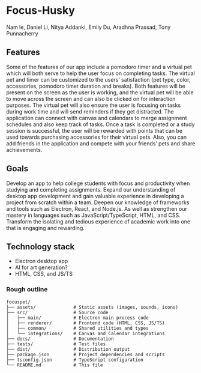 # Focus-Husky
Nam le, Daniel Li, Nitya Addanki, Emily Du, Aradhna Prassad, Tony Punnacherry

## Features
Some of the features of our app include a pomodoro timer and a virtual pet which will both serve to help the user focus on completing tasks. The virtual pet and timer can be customized to the users’ satisfaction (pet type, color, accessories, pomodoro timer duration and breaks). Both features will be present on the screen as the user is working, and the virtual pet will be able to move across the screen and can also be clicked on for interaction purposes. The virtual pet will also ensure the user is focusing on tasks during work time and will send reminders if they get distracted. The application can connect with canvas and calendars to merge assignment schedules and also keep track of tasks. Once a task is completed or a study session is successful, the user will be rewarded with points that can be used towards purchasing accessories for their virtual pets. Also, you can add friends in the application and compete with your friends’ pets and share achievements. 


## Goals
Develop an app to help college students with focus and productivity when studying and completing assignments. Expand our understanding of desktop app development and gain valuable experience in developing a project from scratch within a team. Deepen our knowledge of frameworks and tools such as Electron, React, and Node.js. As well as strengthen our mastery in languages such as JavaScript/TypeScript, HTML, and CSS. Transform the isolating and tedious experience of academic work into one that is engaging and rewarding.


## Technology stack
 - Electron desktop app
 - AI for art generation?
 - HTML, CSS, and JS/TS

### Rough outline

```text
focuspet/
├── assets/              # Static assets (images, sounds, icons)
├── src/                 # Source code
│   ├── main/            # Electron main process code
│   ├── renderer/        # Frontend code (HTML, CSS, JS/TS)
│   ├── common/          # Shared utilities and types
│   └── integrations/    # Canvas and Calendar integrations
├── docs/                # Documentation
├── tests/               # Test files
├── dist/                # Distribution output
├── package.json         # Project dependencies and scripts
├── tsconfig.json        # TypeScript configuration
└── README.md            # This file
```

